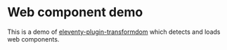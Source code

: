 # Web component demo

This is a demo of
[eleventy-plugin-transformdom](https://github.com/liamfiddler/eleventy-plugin-transformdom)
which detects and loads web components.

<count-button></count-button>

